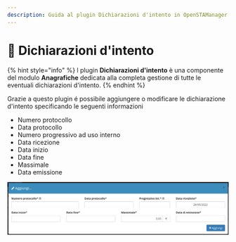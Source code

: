 ```yaml
---
description: Guida al plugin Dichiarazioni d'intento in OpenSTAManager
---
```


# 🤵 Dichiarazioni d'intento

{% hint style="info" %}
l plugin **Dichiarazioni d'intento** è una componente del modulo **Anagrafiche** dedicata alla completa gestione di tutte le eventuali dichiarazioni d'intento.
{% endhint %}

Grazie a questo plugin é possibile aggiungere o modificare le dichiarazione d'intento specificando le seguenti informazioni

* Numero protocollo
* Data protocollo
* Numero progressivo ad uso interno
* Data ricezione
* Data inizio
* Data fine
* Massimale
* Data emissione

![](<../../../../.gitbook/assets/image (569).png>)
